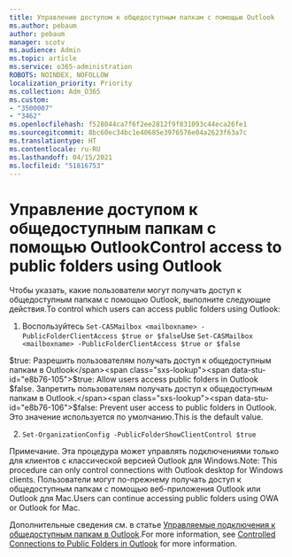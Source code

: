```yaml
---
title: Управление доступом к общедоступным папкам с помощью Outlook
ms.author: pebaum
author: pebaum
manager: scotv
ms.audience: Admin
ms.topic: article
ms.service: o365-administration
ROBOTS: NOINDEX, NOFOLLOW
localization_priority: Priority
ms.collection: Adm_O365
ms.custom:
- "3500007"
- "3462"
ms.openlocfilehash: f528044ca7f6f2ee2812f9f831093c44eca26fe1
ms.sourcegitcommit: 8bc60ec34bc1e40685e3976576e04a2623f63a7c
ms.translationtype: HT
ms.contentlocale: ru-RU
ms.lasthandoff: 04/15/2021
ms.locfileid: "51816753"
---
```

# <a name="control-access-to-public-folders-using-outlook"></a><span data-ttu-id="e8b76-102">Управление доступом к общедоступным папкам с помощью Outlook</span><span class="sxs-lookup"><span data-stu-id="e8b76-102">Control access to public folders using Outlook</span></span>

<span data-ttu-id="e8b76-103">Чтобы указать, какие пользователи могут получать доступ к общедоступным папкам с помощью Outlook, выполните следующие действия.</span><span class="sxs-lookup"><span data-stu-id="e8b76-103">To control which users can access public folders using Outlook:</span></span>

1. <span data-ttu-id="e8b76-104">Воспользуйтесь `Set-CASMailbox <mailboxname> -PublicFolderClientAccess $true or $false`</span><span class="sxs-lookup"><span data-stu-id="e8b76-104">Use `Set-CASMailbox <mailboxname> -PublicFolderClientAccess $true or $false`</span></span>

<span data-ttu-id="e8b76-105">$true: Разрешить пользователям получать доступ к общедоступным папкам в Outlook</span><span class="sxs-lookup"><span data-stu-id="e8b76-105">$true: Allow users access public folders in Outlook</span></span>  
<span data-ttu-id="e8b76-106">$false. Запретить пользователям получать доступ к общедоступным папкам в Outlook.</span><span class="sxs-lookup"><span data-stu-id="e8b76-106">$false: Prevent user access to public folders in Outlook.</span></span> <span data-ttu-id="e8b76-107">Это значение используется по умолчанию.</span><span class="sxs-lookup"><span data-stu-id="e8b76-107">This is the default value.</span></span>  

2. `Set-OrganizationConfig -PublicFolderShowClientControl $true`

<span data-ttu-id="e8b76-108">Примечание. Эта процедура может управлять подключениями только для клиентов с классической версией Outlook для Windows.</span><span class="sxs-lookup"><span data-stu-id="e8b76-108">Note: This procedure can only control connections with Outlook desktop for Windows clients.</span></span> <span data-ttu-id="e8b76-109">Пользователи могут по-прежнему получать доступ к общедоступным папкам с помощью веб-приложения Outlook или Outlook для Mac.</span><span class="sxs-lookup"><span data-stu-id="e8b76-109">Users can continue accessing public folders using OWA or Outlook for Mac.</span></span>

<span data-ttu-id="e8b76-110">Дополнительные сведения см. в статье [Управляемые подключения к общедоступным папкам в Outlook](https://aka.ms/controlpf).</span><span class="sxs-lookup"><span data-stu-id="e8b76-110">For more information, see [Controlled Connections to Public Folders in Outlook](https://aka.ms/controlpf) for more information.</span></span>
